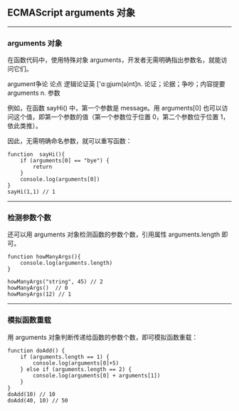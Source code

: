 ## ECMAScript arguments 对象

---
### arguments 对象

在函数代码中，使用特殊对象 arguments，开发者无需明确指出参数名，就能访问它们。

argument争论 论点 逻辑论证英 ['ɑːgjʊm(ə)nt]n. 论证；论据；争吵；内容提要
arguments   n. 参数

例如，在函数 sayHi() 中，第一个参数是 message。用 arguments[0] 也可以访问这个值，即第一个参数的值（第一个参数位于位置 0，第二个参数位于位置 1，依此类推）。

因此，无需明确命名参数，就可以重写函数：

```
function  sayHi(){
	if (arguments[0] == "bye") {
		return
	}
	console.log(arguments[0])
}
sayHi(1,1) // 1
```

---
### 检测参数个数

还可以用 arguments 对象检测函数的参数个数，引用属性 arguments.length 即可。

```
function howManyArgs(){
	console.log(arguments.length)
}

howManyArgs("string", 45) // 2
howManyArgs()  // 0
howManyArgs(12) // 1
```

---
### 模拟函数重载

用 arguments 对象判断传递给函数的参数个数，即可模拟函数重载：

```
function doAdd() {
	if (arguments.length == 1) {
		console.log(arguments[0]+5)
	} else if (arguments.length == 2) {
		console.log(arguments[0] + arguments[1])
	}
}
doAdd(10) // 10
doAdd(40, 10) // 50
```